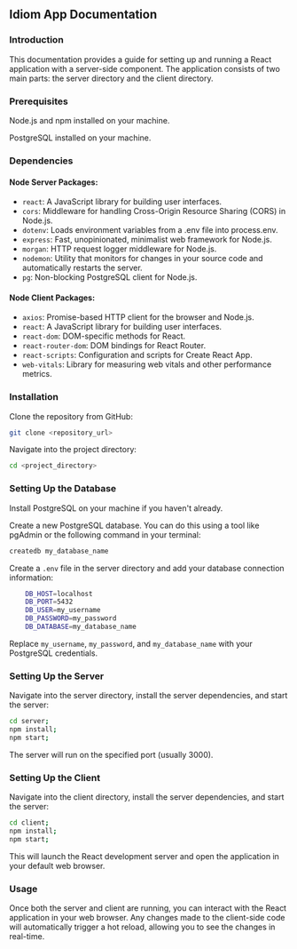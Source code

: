## Idiom App Documentation

### Introduction

This documentation provides a guide for setting up and running a React application with a server-side component. The application consists of two main parts: the server directory and the client directory.

### Prerequisites

Node.js and npm installed on your machine.

PostgreSQL installed on your machine.

### Dependencies

#### Node Server Packages:

- `react`: A JavaScript library for building user interfaces.
- `cors`: Middleware for handling Cross-Origin Resource Sharing (CORS) in Node.js.
- `dotenv`: Loads environment variables from a .env file into process.env.
- `express`: Fast, unopinionated, minimalist web framework for Node.js.
- `morgan`: HTTP request logger middleware for Node.js.
- `nodemon`: Utility that monitors for changes in your source code and automatically restarts the server.
- `pg`: Non-blocking PostgreSQL client for Node.js.

#### Node Client Packages:

- `axios`: Promise-based HTTP client for the browser and Node.js.
- `react`: A JavaScript library for building user interfaces.
- `react-dom`: DOM-specific methods for React.
- `react-router-dom`: DOM bindings for React Router.
- `react-scripts`: Configuration and scripts for Create React App.
- `web-vitals`: Library for measuring web vitals and other performance metrics.

### Installation

Clone the repository from GitHub:

```bash
git clone <repository_url>
```

Navigate into the project directory:

```bash
cd <project_directory>
```

### Setting Up the Database

Install PostgreSQL on your machine if you haven't already.

Create a new PostgreSQL database. You can do this using a tool like pgAdmin or the following command in your terminal:

```bash
createdb my_database_name
```

Create a `.env` file in the server directory and add your database connection information:

```bash
    DB_HOST=localhost
    DB_PORT=5432
    DB_USER=my_username
    DB_PASSWORD=my_password
    DB_DATABASE=my_database_name
```

Replace `my_username`, `my_password`, and `my_database_name` with your PostgreSQL credentials.

### Setting Up the Server

Navigate into the server directory, install the server dependencies, and start the server:

```bash
cd server;
npm install;
npm start;
```

The server will run on the specified port (usually 3000).

### Setting Up the Client

Navigate into the client directory, install the server dependencies, and start the server:

```bash
cd client;
npm install;
npm start;
```

This will launch the React development server and open the application in your default web browser.

### Usage

Once both the server and client are running, you can interact with the React application in your web browser. Any changes made to the client-side code will automatically trigger a hot reload, allowing you to see the changes in real-time.
